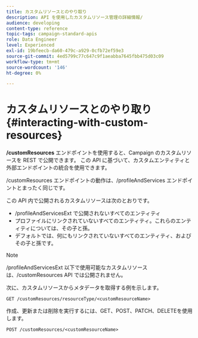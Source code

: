 ```yaml
---
title: カスタムリソースとのやり取り
description: API を使用したカスタムリソース管理の詳細情報/
audience: developing
content-type: reference
topic-tags: campaign-standard-apis
role: Data Engineer
level: Experienced
exl-id: 19bfeecb-da60-479c-a929-0cfb72ef59e3
source-git-commit: 4ed5799c77c647c9f1aeabba7645fbb475d03c09
workflow-type: tm+mt
source-wordcount: '146'
ht-degree: 0%

---
```


# カスタムリソースとのやり取り {#interacting-with-custom-resources}

**/customResources** エンドポイントを使用すると、Campaign のカスタムリソースを REST で公開できます。 この API に基づいて、カスタムエンティティと外部エンドポイントの統合を使用できます。

/customResources エンドポイントの動作は、/profileAndServices エンドポイントとまったく同じです。

この API 内で公開されるカスタムリソースは次のとおりです。

* /profileAndServicesExt で公開されないすべてのエンティティ
* プロファイルにリンクされていないすべてのエンティティ。これらのエンティティについては、その子と孫。
* デフォルトでは、何にもリンクされていないすべてのエンティティ、およびその子と孫です。

>[!NOTE]
>/profileAndServicesExt 以下で使用可能なカスタムリソースは、/customResources API では公開されません。


次に、カスタムリソースからメタデータを取得する例を示します。

```
GET /customResources/resourceType/<customResourceName>
```

作成、更新または削除を実行するには、GET、POST、PATCH、DELETEを使用します。

```
POST /customResources/<customResourceName>
```
